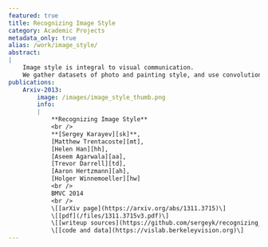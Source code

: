 ```yaml
---
featured: true
title: Recognizing Image Style
category: Academic Projects
metadata_only: true
alias: /work/image_style/
abstract:
|
    Image style is integral to visual communication.
    We gather datasets of photo and painting style, and use convolutional neural nets to classify different styles.
publications:
    Arxiv-2013:
        image: /images/image_style_thumb.png
        info:
        |
            **Recognizing Image Style**
            <br />
            **[Sergey Karayev][sk]**,
            [Matthew Trentacoste][mt],
            [Helen Han][hh],
            [Aseem Agarwala][aa],
            [Trevor Darrell][td],
            [Aaron Hertzmann][ah],
            [Holger Winnemoeller][hw]
            <br />
            BMVC 2014
            <br />
            \[[arXiv page](https://arxiv.org/abs/1311.3715)\]
            \[[pdf](/files/1311.3715v3.pdf)\]
            \[[writeup sources](https://github.com/sergeyk/recognizing_image_style_writeup)\]
            \[[code and data](https://vislab.berkeleyvision.org)\]
---
```

